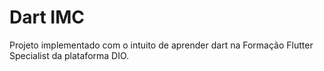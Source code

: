 # Dart IMC

Projeto implementado com o intuito de aprender dart na Formação Flutter Specialist da plataforma DIO.